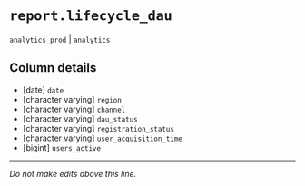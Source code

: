 # `report.lifecycle_dau`
`analytics_prod` | `analytics`

## Column details
* [date]      `date`
* [character varying] `region`
* [character varying] `channel`
* [character varying] `dau_status`
* [character varying] `registration_status`
* [character varying] `user_acquisition_time`
* [bigint]    `users_active`

-------------------------------------------------------------------------------
*Do not make edits above this line.*
